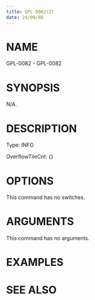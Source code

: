 ```yaml
---
title: GPL-0082(2)
date: 24/09/08
---
```


# NAME

GPL-0082 - GPL-0082

# SYNOPSIS

N/A.

# DESCRIPTION

Type: INFO

OverflowTileCnt: {}

# OPTIONS

This command has no switches.

# ARGUMENTS

This command has no arguments.

# EXAMPLES

# SEE ALSO
